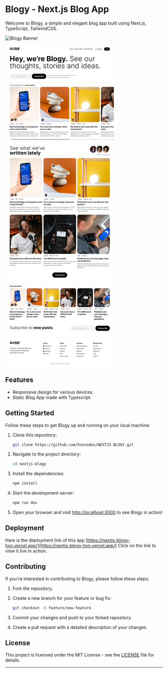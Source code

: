 # Blogy - Next.js Blog App

Welcome to Blogy, a simple and elegant blog app built using Next.js, TypeScript, TailwindCSS.

![Blogy Banner](https://drive.google.com/file/d/1IYmEexBpMt9dLMxh8QlPHWZsgQr_lJGV/view?usp=drive_link)

![Blogy](https://github.com/hxncodes/NEXTJS-BLOGY/blob/main/nextjs-blogy.png?raw=true)

## Features

- Responsive design for various devices.
- Static Blog App made with Typescript.

## Getting Started

Follow these steps to get Blogy up and running on your local machine:

1. Clone this repository:

   ```bash
   git clone https://github.com/hxncodes/NEXTJS-BLOGY.git
   ```

2. Navigate to the project directory:

   ```bash
   cd nextjs-blogy
   ```

3. Install the dependencies:

   ```bash
   npm install
   ```

4. Start the development server:

   ```bash
   npm run dev
   ```

5. Open your browser and visit [http://localhost:3000](http://localhost:3000) to see Blogy in action!

## Deployment

Here is the deployment link of this app
[https://nextjs-blogy-hxn.vercel.app/](https://nextjs-blogy-hxn.vercel.app/) Click on the link to view it live in action.

## Contributing

If you're interested in contributing to Blogy, please follow these steps:

1. Fork the repository.

2. Create a new branch for your feature or bug fix:

   ```bash
   git checkout -b feature/new-feature
   ```

3. Commit your changes and push to your forked repository.

4. Create a pull request with a detailed description of your changes.

## License

This project is licensed under the MIT License - see the [LICENSE](LICENSE) file for details.

---
